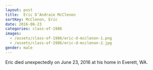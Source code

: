 ```yaml
---
layout: post
title:  Eric D’Andraie McClenon
sortKey: McClenon, Eric
date: 2016-06-23
categories: class-of-1986
images:
  - /assets/class-of-1986/eric-d-mcclenon-1.png
  - /assets/class-of-1986/eric-d-mcclenon-2.jpg
gender: male
---
```

Eric died unexpectedly on June 23, 2016 at his home in Everett, WA.
